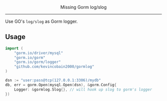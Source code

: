 <p align="center">
  Missing Gorm log/slog
</p>

---

Use GO's `log/slog` as Gorm logger.

## Usage

```go
import (
	"gorm.io/driver/mysql"
	"gorm.io/gorm"
	"gorm.io/gorm/logger"
    "github.com/kevincobain2000/gormlog"
)

dsn := "user:pass@tcp(127.0.0.1:3306)/mydb"
db, err = gorm.Open(mysql.Open(dsn), &gorm.Config{
    Logger: &gormlog.Slog{}, // will hook up slog to gorm's logger
})
```